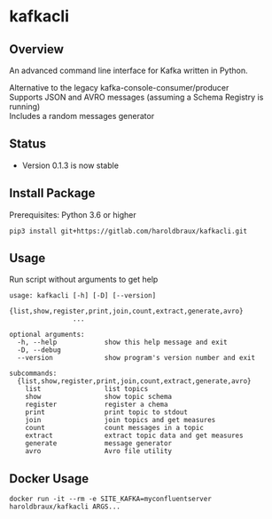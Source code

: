 # kafkacli

## Overview

An advanced command line interface for Kafka written in Python.

Alternative to the legacy kafka-console-consumer/producer  
Supports JSON and AVRO messages (assuming a Schema Registry is running)  
Includes a random messages generator

## Status

* Version 0.1.3 is now stable

## Install Package

Prerequisites: Python 3.6 or higher

```
pip3 install git+https://gitlab.com/haroldbraux/kafkacli.git
```

## Usage

Run script without arguments to get help
```
usage: kafkacli [-h] [-D] [--version]
                {list,show,register,print,join,count,extract,generate,avro}
                ...

optional arguments:
  -h, --help            show this help message and exit
  -D, --debug
  --version             show program's version number and exit

subcommands:
  {list,show,register,print,join,count,extract,generate,avro}
    list                list topics
    show                show topic schema
    register            register a chema
    print               print topic to stdout
    join                join topics and get measures
    count               count messages in a topic
    extract             extract topic data and get measures
    generate            message generator
    avro                Avro file utility

```

## Docker Usage

```
docker run -it --rm -e SITE_KAFKA=myconfluentserver haroldbraux/kafkacli ARGS...
```


